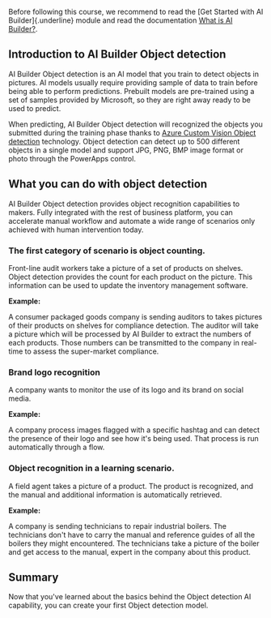 Before following this course, we recommend to read the [Get Started with AI Builder]{.underline} module and read the documentation [What is AI Builder?](https://docs.microsoft.com/ai-builder/overview).

## Introduction to AI Builder Object detection

AI Builder Object detection is an AI model that you train to detect objects in pictures. AI models usually require providing sample of data to train before being able to perform predictions. Prebuilt models are pre-trained using a set of samples provided by Microsoft, so they are
right away ready to be used to predict.

When predicting, AI Builder Object detection will recognized the objects you submitted during the training phase thanks to [Azure Custom Vision Object detection](https://docs.microsoft.com/azure/cognitive-services/custom-vision-service/home) technology. Object detection can detect up to 500 different objects in a single model and support JPG, PNG, BMP image format or photo through the PowerApps control.

## What you can do with object detection

AI Builder Object detection provides object recognition capabilities to makers. Fully integrated with the rest of business platform, you can accelerate manual workflow and automate a wide range of scenarios only achieved with human intervention today.

### The first category of scenario is object counting.

Front-line audit workers take a picture of a set of products on shelves. Object detection provides the count for each product on the picture. This information can be used to update the inventory management software.

**Example:**

A consumer packaged goods company is sending auditors to takes pictures of their products on shelves for compliance detection. The auditor will take a picture which will be processed by AI Builder to extract the numbers of each products. Those numbers can be transmitted to the company in real-time to assess the super-market compliance.

### Brand logo recognition

A company wants to monitor the use of its logo and its brand on social media.

**Example:**

A company process images flagged with a specific hashtag and can detect the presence of their logo and see how it's being used. That process is run automatically through a flow.

### Object recognition in a learning scenario.

A field agent takes a picture of a product. The product is recognized, and the manual and additional information is automatically retrieved.

**Example:**

A company is sending technicians to repair industrial boilers. The technicians don't have to carry the manual and reference guides of all the boilers they might encountered. The technicians take a picture of the boiler and get access to the manual, expert in the company about this product.

## Summary

Now that you've learned about the basics behind the Object detection AI capability, you can create your first Object detection model.